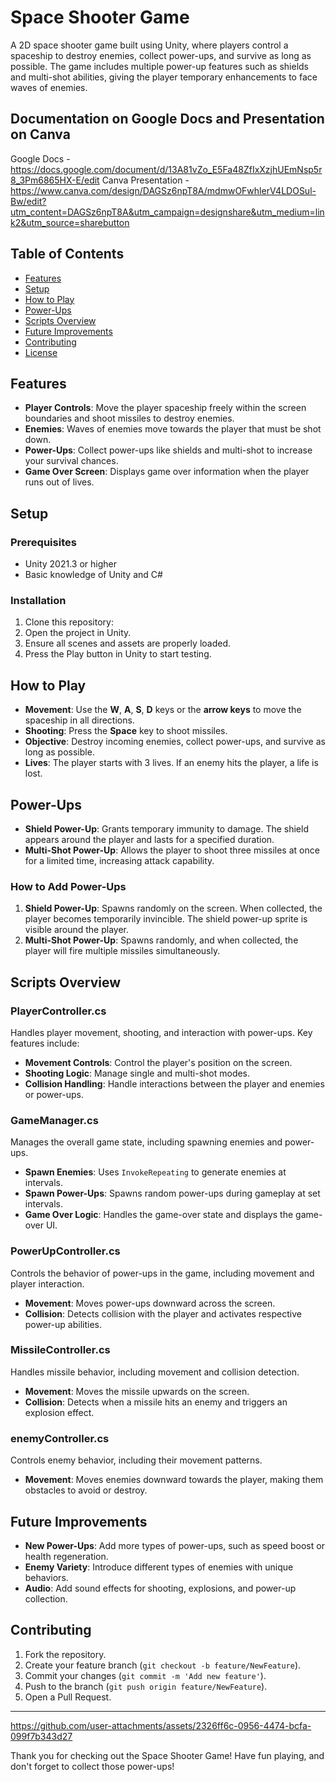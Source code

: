 # Space Shooter Game

A 2D space shooter game built using Unity, where players control a spaceship to destroy enemies, collect power-ups, and survive as long as possible. The game includes multiple power-up features such as shields and multi-shot abilities, giving the player temporary enhancements to face waves of enemies.

## Documentation on Google Docs and Presentation on Canva
Google Docs - https://docs.google.com/document/d/13A81vZo_E5Fa48ZfIxXzjhUEmNsp5r8_3Pm6865HX-E/edit
Canva Presentation -  https://www.canva.com/design/DAGSz6npT8A/mdmwOFwhlerV4LDOSul-Bw/edit?utm_content=DAGSz6npT8A&utm_campaign=designshare&utm_medium=link2&utm_source=sharebutton
## Table of Contents

- [Features](#features)
- [Setup](#setup)
- [How to Play](#how-to-play)
- [Power-Ups](#power-ups)
- [Scripts Overview](#scripts-overview)
- [Future Improvements](#future-improvements)
- [Contributing](#contributing)
- [License](#license)

## Features

- **Player Controls**: Move the player spaceship freely within the screen boundaries and shoot missiles to destroy enemies.
- **Enemies**: Waves of enemies move towards the player that must be shot down.
- **Power-Ups**: Collect power-ups like shields and multi-shot to increase your survival chances.
- **Game Over Screen**: Displays game over information when the player runs out of lives.


## Setup

### Prerequisites

- Unity 2021.3 or higher
- Basic knowledge of Unity and C#

### Installation

1. Clone this repository:
2. Open the project in Unity.
3. Ensure all scenes and assets are properly loaded.
4. Press the Play button in Unity to start testing.

## How to Play

- **Movement**: Use the **W**, **A**, **S**, **D** keys or the **arrow keys** to move the spaceship in all directions.
- **Shooting**: Press the **Space** key to shoot missiles.
- **Objective**: Destroy incoming enemies, collect power-ups, and survive as long as possible.
- **Lives**: The player starts with 3 lives. If an enemy hits the player, a life is lost.

## Power-Ups

- **Shield Power-Up**: Grants temporary immunity to damage. The shield appears around the player and lasts for a specified duration.
- **Multi-Shot Power-Up**: Allows the player to shoot three missiles at once for a limited time, increasing attack capability.

### How to Add Power-Ups

1. **Shield Power-Up**: Spawns randomly on the screen. When collected, the player becomes temporarily invincible. The shield power-up sprite is visible around the player.
2. **Multi-Shot Power-Up**: Spawns randomly, and when collected, the player will fire multiple missiles simultaneously.

## Scripts Overview

### PlayerController.cs

Handles player movement, shooting, and interaction with power-ups. Key features include:

- **Movement Controls**: Control the player's position on the screen.
- **Shooting Logic**: Manage single and multi-shot modes.
- **Collision Handling**: Handle interactions between the player and enemies or power-ups.


### GameManager.cs

Manages the overall game state, including spawning enemies and power-ups.

- **Spawn Enemies**: Uses `InvokeRepeating` to generate enemies at intervals.
- **Spawn Power-Ups**: Spawns random power-ups during gameplay at set intervals.
- **Game Over Logic**: Handles the game-over state and displays the game-over UI.


### PowerUpController.cs

Controls the behavior of power-ups in the game, including movement and player interaction.

- **Movement**: Moves power-ups downward across the screen.
- **Collision**: Detects collision with the player and activates respective power-up abilities.

### MissileController.cs

Handles missile behavior, including movement and collision detection.

- **Movement**: Moves the missile upwards on the screen.
- **Collision**: Detects when a missile hits an enemy and triggers an explosion effect.

### enemyController.cs

Controls enemy behavior, including their movement patterns.

- **Movement**: Moves enemies downward towards the player, making them obstacles to avoid or destroy.


## Future Improvements

- **New Power-Ups**: Add more types of power-ups, such as speed boost or health regeneration.
- **Enemy Variety**: Introduce different types of enemies with unique behaviors.
- **Audio**: Add sound effects for shooting, explosions, and power-up collection.

## Contributing

1. Fork the repository.
2. Create your feature branch (`git checkout -b feature/NewFeature`).
3. Commit your changes (`git commit -m 'Add new feature'`).
4. Push to the branch (`git push origin feature/NewFeature`).
5. Open a Pull Request.

---




https://github.com/user-attachments/assets/2326ff6c-0956-4474-bcfa-099f7b343d27




Thank you for checking out the Space Shooter Game! Have fun playing, and don't forget to collect those power-ups!
